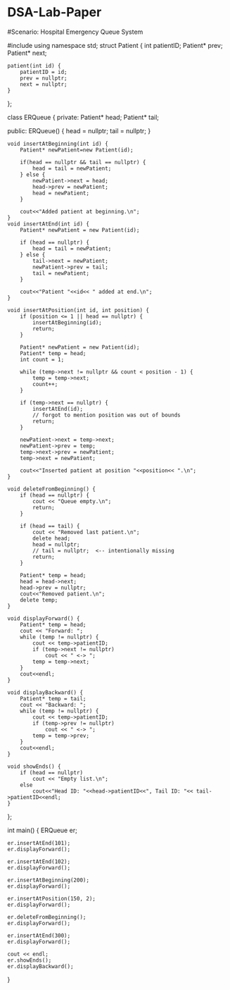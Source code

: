 # DSA-Lab-Paper
#Scenario: Hospital Emergency Queue System



#include<iostream>
using namespace std;
struct Patient {
    int patientID;
    Patient* prev;
    Patient* next;

    patient(int id) {
        patientID = id;
        prev = nullptr;
        next = nullptr;
    }
};

class ERQueue {
private:
    Patient* head;
    Patient* tail;

public:
    ERQueue() {
        head = nullptr;
        tail = nullptr;
    }

    void insertAtBeginning(int id) {
        Patient* newPatient=new Patient(id);

        if(head == nullptr && tail == nullptr) {
            head = tail = newPatient;
        } else {
            newPatient->next = head;
            head->prev = newPatient;
            head = newPatient;
        }

        cout<<"Added patient at beginning.\n";  
    }
    void insertAtEnd(int id) {
        Patient* newPatient = new Patient(id);

        if (head == nullptr) {
            head = tail = newPatient;
        } else {
            tail->next = newPatient;
            newPatient->prev = tail;
            tail = newPatient;
        }

        cout<<"Patient "<<id<< " added at end.\n";
    }

    void insertAtPosition(int id, int position) {
        if (position <= 1 || head == nullptr) {
            insertAtBeginning(id);
            return;
        }

        Patient* newPatient = new Patient(id);
        Patient* temp = head;
        int count = 1;

        while (temp->next != nullptr && count < position - 1) {
            temp = temp->next;
            count++;
        }

        if (temp->next == nullptr) {
            insertAtEnd(id);
            // forgot to mention position was out of bounds
            return;
        }

        newPatient->next = temp->next;
        newPatient->prev = temp;
        temp->next->prev = newPatient;
        temp->next = newPatient;

        cout<<"Inserted patient at position "<<position<< ".\n"; 
    }

    void deleteFromBeginning() {
        if (head == nullptr) {
            cout << "Queue empty.\n";
            return;
        }

        if (head == tail) {
            cout << "Removed last patient.\n";
            delete head;
            head = nullptr;
            // tail = nullptr;  <-- intentionally missing
            return;
        }

        Patient* temp = head;
        head = head->next;
        head->prev = nullptr;
        cout<<"Removed patient.\n";  
        delete temp;
    }

    void displayForward() {
        Patient* temp = head;
        cout << "Forward: ";
        while (temp != nullptr) {
            cout << temp->patientID;
            if (temp->next != nullptr)
                cout << " <-> ";
            temp = temp->next;
        }
        cout<<endl;
    }

    void displayBackward() {
        Patient* temp = tail;
        cout << "Backward: ";
        while (temp != nullptr) {
            cout << temp->patientID;
            if (temp->prev != nullptr)
                cout << " <-> ";
            temp = temp->prev;
        }
        cout<<endl;
    }

    void showEnds() {
        if (head == nullptr)
            cout << "Empty list.\n";
        else
            cout<<"Head ID: "<<head->patientID<<", Tail ID: "<< tail->patientID<<endl;
    }
};

int main() {
    ERQueue er;

    er.insertAtEnd(101);
    er.displayForward();

    er.insertAtEnd(102);
    er.displayForward();

    er.insertAtBeginning(200);
    er.displayForward();

    er.insertAtPosition(150, 2);
    er.displayForward();

    er.deleteFromBeginning();
    er.displayForward();

    er.insertAtEnd(300);
    er.displayForward();

    cout << endl;
    er.showEnds();
    er.displayBackward();

    
}
